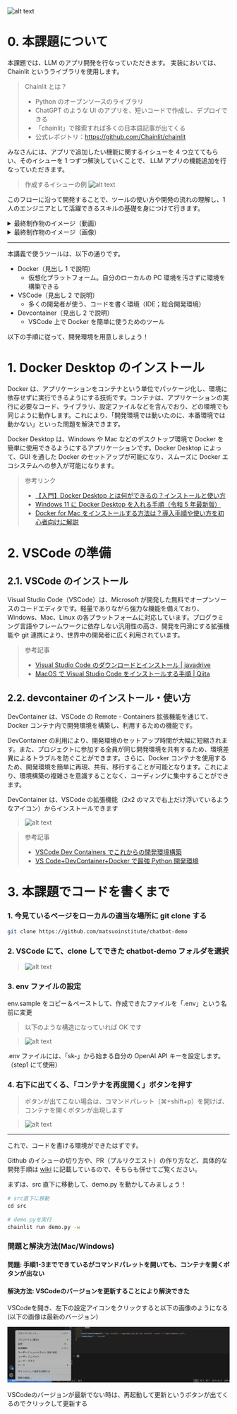 <img src="resource/fig/logo_松尾研究所.jpeg" alt="alt text" width="600"/>

# 0. 本課題について

本課題では、LLM のアプリ開発を行なっていただきます。
実装においては、Chainlit というライブラリを使用します。

> Chainlit とは？
>
> - Python のオープンソースのライブラリ
> - ChatGPT のような UI のアプリを、短いコードで作成し、デプロイできる
> - 「chainlit」で検索すれば多くの日本語記事が出てくる
> - 公式レポジトリ：https://github.com/Chainlit/chainlit

みなさんには、アプリで追加したい機能に関するイシューを 4 つ立ててもらい、そのイシューを 1 つずつ解決していくことで、 LLM アプリの機能追加を行なっていただきます。

> 作成するイシューの例
> ![alt text](resource/fig/github_イシューの例.png)

このフローに沿って開発することで、ツールの使い方や開発の流れの理解し、1 人のエンジニアとして活躍できるスキルの基礎を身につけて行きます。

<details>
<summary>最終制作物のイメージ（動画）</summary>

![alt text](resource/movie/readme_part4制作物.gif)

</details>

<details>
<summary>最終制作物のイメージ（画像）</summary>

![alt text](resource/movie/readme_part4制作物_画像.png)

</details>

---

本講義で使うツールは、以下の通りです。

- Docker（見出し 1 で説明）
  - 仮想化プラットフォーム。自分のローカルの PC 環境を汚さずに環境を構築できる
- VSCode（見出し 2 で説明）
  - 多くの開発者が使う、コードを書く環境（IDE；総合開発環境）
- Devcontainer（見出し 2 で説明）
  - VSCode 上で Docker を簡単に使うためのツール

以下の手順に従って、開発環境を用意しましょう！

# 1. Docker Desktop のインストール

Docker は、アプリケーションをコンテナという単位でパッケージ化し、環境に依存せずに実行できるようにする技術です。コンテナは、アプリケーションの実行に必要なコード、ライブラリ、設定ファイルなどを含んでおり、どの環境でも同じように動作します。これにより、「開発環境では動いたのに、本番環境では動かない」といった問題を解決できます。

Docker Desktop は、Windows や Mac などのデスクトップ環境で Docker を簡単に使用できるようにするアプリケーションです。Docker Desktop によって、GUI を通した Docker のセットアップが可能になり、スムーズに Docker エコシステムへの参入が可能になります。

> 参考リンク
>
> - [【入門】Docker Desktop とは何ができるの？インストールと使い方](https://www.kagoya.jp/howto/cloud/container/dockerdesktop/)
> - [Windows 11 に Docker Desktop を入れる手順（令和 5 年最新版）](https://qiita.com/zembutsu/items/a98f6f25ef47c04893b3)
> - [Docker for Mac をインストールする方法は？導入手順や使い方を初心者向けに解説](https://www.kagoya.jp/howto/cloud/container/dockerformac/)

# 2. VSCode の準備

## 2.1. VSCode のインストール

Visual Studio Code（VSCode）は、Microsoft が開発した無料でオープンソースのコードエディタです。軽量でありながら強力な機能を備えており、Windows、Mac、Linux の各プラットフォームに対応しています。プログラミング言語やフレームワークに依存しない汎用性の高さ、開発を円滑にする拡張機能や git 連携により、世界中の開発者に広く利用されています。

> 参考記事
>
> - [Visual Studio Code のダウンロードとインストール | javadrive](https://www.javadrive.jp/vscode/install/index1.html)
> - [MacOS で Visual Studio Code をインストールする手順 | Qiita](https://qiita.com/watamura/items/51c70fbb848e5f956fd6)

## 2.2. devcontainer のインストール・使い方

DevContainer は、VSCode の Remote - Containers 拡張機能を通じて、Docker コンテナ内で開発環境を構築し、利用するための機能です。

DevContainer の利用により、開発環境のセットアップ時間が大幅に短縮されます。また、プロジェクトに参加する全員が同じ開発環境を共有するため、環境差異によるトラブルを防ぐことができます。さらに、Docker コンテナを使用するため、開発環境を簡単に再現、共有、移行することが可能となります。これにより、環境構築の複雑さを意識することなく、コーディングに集中することができます。

DevContainer は、VSCode の拡張機能（2x2 のマスで右上だけ浮いているようなアイコン）からインストールできます

> ![alt text](resource/fig/vscode_devcontainerインストール.png)

> 参考記事
>
> - [VSCode Dev Containers でこれからの開発環境構築](https://cloudsmith.co.jp/blog/virtualhost/docker/2023/05/2381142.html)
> - [VS Code+DevContainer+Docker で最強 Python 開発環境](https://zenn.dev/aidemy/articles/vscode-env-python)

# 3. 本課題でコードを書くまで

### 1. 今見ているページをローカルの適当な場所に git clone する

```sh
git clone https://github.com/matsuoinstitute/chatbot-demo
```

### 2. VSCode にて、clone してできた chatbot-demo フォルダを選択

> ![alt text](resource/fig/vscode_フォルダ選択.png)

### 3. env ファイルの設定

env.sample をコピー＆ペーストして、作成できたファイルを「.env」という名前に変更

> 以下のような構造になっていれば OK です

> ![alt text](resource/fig/vscode_env.png)

.env ファイルには、「sk-」から始まる自分の OpenAI API キーを設定します。（step1 にて使用）

### 4. 右下に出てくる、「コンテナを再度開く」ボタンを押す

> ボタンが出てこない場合は、コマンドパレット（⌘+shift+p）を開けば、コンテナを開くボタンが出現します

> ![alt text](resource/fig/vscode_コマンドパレットでコンテナを再度開く.png)

---

これで、コードを書ける環境ができたはずです。

Github のイシューの切り方や、PR（プルリクエスト）の作り方など、具体的な開発手順は [wiki](https://github.com/matsuoinstitute/chatbot-demo/wiki) に記載しているので、そちらも併せてご覧ください。

まずは、src 直下に移動して、demo.py を動かしてみましょう！

```py
# src直下に移動
cd src
```

```sh
# demo.pyを実行
chainlit run demo.py -w
```
### 問題と解決方法(Mac/Windows)

#### 問題: 手順1-3までできているがコマンドパレットを開いても、コンテナを開くボタンが出ない

#### 解決方法: VSCodeのバージョンを更新することにより解決できた

VSCodeを開き、左下の設定アイコンをクリックすると以下の画像のようになる(以下の画像は最新のバージョン)

![alt text](resource/fig/vscode_vscodeの更新.png)

VSCodeのバージョンが最新でない時は、再起動して更新というボタンが出てくるのでクリックして更新する